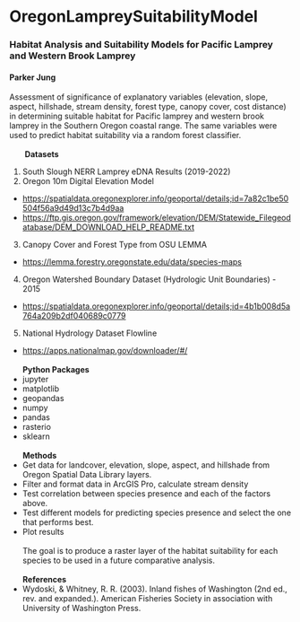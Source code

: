 # OregonLampreySuitabilityModel
### Habitat Analysis and Suitability Models for Pacific Lamprey and Western Brook Lamprey
#### Parker Jung
Assessment of significance of explanatory variables (elevation, slope, aspect, hillshade, stream density, forest type, canopy cover, cost distance) in determining suitable habitat for Pacific lamprey and western brook lamprey in the Southern Oregon coastal range. The same variables were used to predict habitat suitability via a random forest classifier.
<br>
<br>&nbsp;&nbsp;&nbsp;&nbsp;&nbsp;&nbsp;&nbsp;**Datasets**
1. South Slough NERR Lamprey eDNA Results (2019-2022)
2. Oregon 10m Digital Elevation Model
-  https://spatialdata.oregonexplorer.info/geoportal/details;id=7a82c1be50504f56a9d49d13c7b4d9aa
-  https://ftp.gis.oregon.gov/framework/elevation/DEM/Statewide_Filegeodatabase/DEM_DOWNLOAD_HELP_README.txt
3. Canopy Cover and Forest Type from OSU LEMMA
- https://lemma.forestry.oregonstate.edu/data/species-maps
4. Oregon Watershed Boundary Dataset (Hydrologic Unit Boundaries) - 2015
- https://spatialdata.oregonexplorer.info/geoportal/details;id=4b1b008d5a764a209b2df040689c0779
5. National Hydrology Dataset Flowline
- https://apps.nationalmap.gov/downloader/#/
\
<br>**Python Packages**
- jupyter
- matplotlib
- geopandas
- numpy
- pandas
- rasterio
- sklearn
\
<br>**Methods**
- Get data for landcover, elevation, slope, aspect, and hillshade from Oregon Spatial Data Library layers.
- Filter and format data in ArcGIS Pro, calculate stream density
- Test correlation between species presence and each of the factors above.
- Test different models for predicting species presence and select the one that performs best.
- Plot results
\
<br> The goal is to produce a raster layer of the habitat suitability for each species to be used in a future comparative analysis.
\
<br> **References**
- Wydoski, & Whitney, R. R. (2003). Inland fishes of Washington (2nd ed., rev. and expanded.). American Fisheries Society in association with University of Washington Press.
